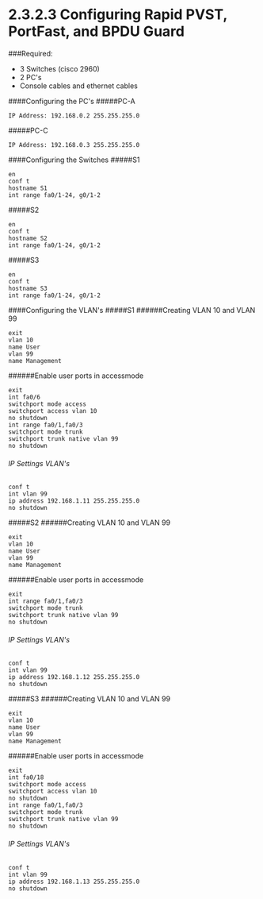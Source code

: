 # 2.3.2.3 Configuring Rapid PVST, PortFast, and BPDU Guard

###Required:
- 3 Switches (cisco 2960)
- 2 PC's
- Console cables and ethernet cables

####Configuring the PC's
#####PC-A
```
IP Address: 192.168.0.2 255.255.255.0
```
#####PC-C
```
IP Address: 192.168.0.3 255.255.255.0
```

####Configuring the Switches
#####S1
```
en
conf t
hostname S1
int range fa0/1-24, g0/1-2
```
#####S2
```
en
conf t
hostname S2
int range fa0/1-24, g0/1-2
```
#####S3
```
en
conf t
hostname S3
int range fa0/1-24, g0/1-2
```
####Configuring the VLAN's
#####S1
######Creating VLAN 10 and VLAN 99 
```
exit
vlan 10
name User
vlan 99
name Management
```
######Enable user ports in accessmode
```
exit
int fa0/6
switchport mode access
switchport access vlan 10
no shutdown
int range fa0/1,fa0/3
switchport mode trunk
switchport trunk native vlan 99
no shutdown
```
###### IP Settings VLAN's
```
conf t
int vlan 99
ip address 192.168.1.11 255.255.255.0
no shutdown
```
#####S2
######Creating VLAN 10 and VLAN 99 
```
exit
vlan 10
name User
vlan 99
name Management
```
######Enable user ports in accessmode
```
exit
int range fa0/1,fa0/3
switchport mode trunk
switchport trunk native vlan 99
no shutdown
```
###### IP Settings VLAN's
```
conf t
int vlan 99
ip address 192.168.1.12 255.255.255.0
no shutdown
```
#####S3
######Creating VLAN 10 and VLAN 99 
```
exit
vlan 10
name User
vlan 99
name Management
```
######Enable user ports in accessmode
```
exit
int fa0/18
switchport mode access
switchport access vlan 10
no shutdown
int range fa0/1,fa0/3
switchport mode trunk
switchport trunk native vlan 99
no shutdown
```
###### IP Settings VLAN's
```
conf t
int vlan 99
ip address 192.168.1.13 255.255.255.0
no shutdown
```
